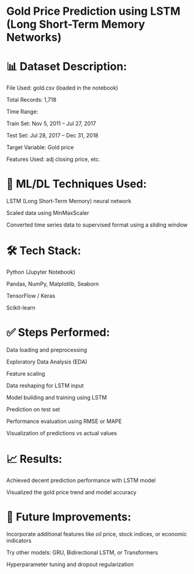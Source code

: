 # Gold Price Prediction using LSTM (Long Short-Term Memory Networks)

# 📊 Dataset Description:
File Used: gold.csv (loaded in the notebook)

Total Records: 1,718

Time Range:

Train Set: Nov 5, 2011 – Jul 27, 2017

Test Set: Jul 28, 2017 – Dec 31, 2018

Target Variable: Gold price

Features Used: adj closing price, etc. 

# 🧠 ML/DL Techniques Used:
LSTM (Long Short-Term Memory) neural network

Scaled data using MinMaxScaler

Converted time series data to supervised format using a sliding window

# 🛠️ Tech Stack:
Python (Jupyter Notebook)

Pandas, NumPy, Matplotlib, Seaborn

TensorFlow / Keras

Scikit-learn

# ✅ Steps Performed:
Data loading and preprocessing

Exploratory Data Analysis (EDA)

Feature scaling

Data reshaping for LSTM input

Model building and training using LSTM

Prediction on test set

Performance evaluation using RMSE or MAPE

Visualization of predictions vs actual values

# 📈 Results:
Achieved decent prediction performance with LSTM model

Visualized the gold price trend and model accuracy

# 🤖 Future Improvements:
Incorporate additional features like oil price, stock indices, or economic indicators

Try other models: GRU, Bidirectional LSTM, or Transformers

Hyperparameter tuning and dropout regularization

